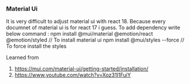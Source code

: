 ### Material Ui
It is very difficult to adjust material ui with react 18. Because every documnet of material ui is for react 17 i guess. 
To add dependency write below command : 
npm install @mui/material @emotion/react @emotion/styled // To install material ui
npm install @mui/styles --force // To force install the styles

Learned from 
1. https://mui.com/material-ui/getting-started/installation/
2. https://www.youtube.com/watch?v=Xoz31I1FuiY
